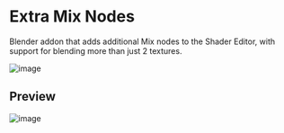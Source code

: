 # Extra Mix Nodes
Blender addon that adds additional Mix nodes to the Shader Editor, with support for blending more than just 2 textures.

![image](https://github.com/theanine3D/extra-mix-nodes/assets/88953117/c1d402dc-02bf-4798-82ea-ee3d5d51b2f7)

## Preview
![image](https://github.com/theanine3D/extra-mix-nodes/assets/88953117/9d1e2e61-210d-42cc-913f-3d1b71bcd825)
